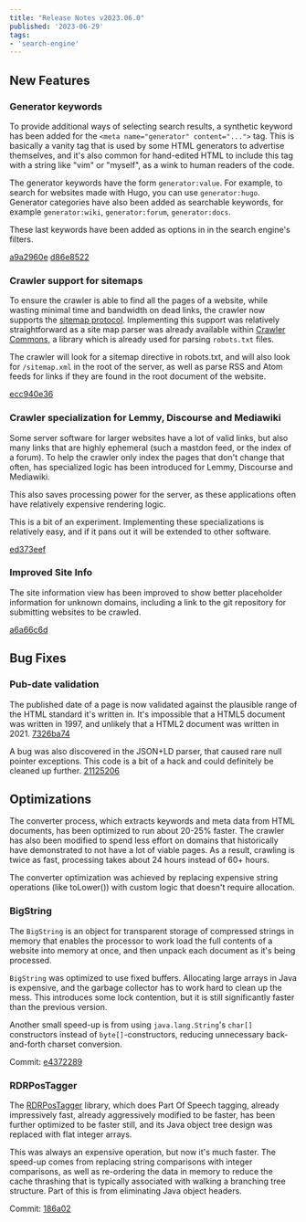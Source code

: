 ```yaml
---
title: "Release Notes v2023.06.0"
published: '2023-06-29'
tags:
- 'search-engine'
---
```


## New Features

### Generator keywords

To provide additional ways of selecting search results, a synthetic keyword
has been added for the `<meta name="generator" content="...">` tag.  This is basically a vanity
tag that is used by some HTML generators to advertise themselves, and it's also
common for hand-edited HTML to include this tag with a string like "vim" or "myself",
as a wink to human readers of the code. 

The generator keywords have the form `generator:value`.  For example, to search for websites made
with Hugo, you can use `generator:hugo`.  Generator categories have also been added as searchable
keywords, for example `generator:wiki`, `generator:forum`, `generator:docs`.

These last keywords have been added as options in in the search engine's filters.
 
[a9a2960e](https://github.com/MarginaliaSearch/MarginaliaSearch/commit/a9a2960e86d7d1ebfff2832797b57856f0641f6d) 
[d86e8522](https://github.com/MarginaliaSearch/MarginaliaSearch/commit/d86e8522e221fd725186a9937b106f4305858ec2)

### Crawler support for sitemaps

To ensure the crawler is able to find all the pages of a website, while
wasting minimal time and bandwidth on dead links, the crawler now supports the
[sitemap protocol](https://www.sitemaps.org/protocol.html).  Implementing this support
was relatively straightforward as a site map parser was already available within
[Crawler Commons](https://github.com/crawler-commons/crawler-commons), a library 
which is already used for parsing `robots.txt` files.

The crawler will look for a sitemap directive in robots.txt, and will also look for `/sitemap.xml` in the root of the server,
as well as parse RSS and Atom feeds for links if they are found in the root document of the website.

[ecc940e36](https://github.com/MarginaliaSearch/MarginaliaSearch/commit/ec940e36d08e803b81cc8fde02849b4fd5f78aaa)

### Crawler specialization for Lemmy, Discourse and Mediawiki

Some server software for larger websites have a lot of valid links, but also many links
that are highly ephemeral (such a mastdon feed, or the index of a forum).  To help the crawler
only index the pages that don't change that often, has specialized logic has been introduced for Lemmy, Discourse and Mediawiki. 

This also saves processing power for the server, as these applications often have relatively expensive rendering logic.  

This is a bit of an experiment.  Implementing these specializations is relatively easy, and if it pans out it will be extended to other software.

[ed373eef](https://github.com/MarginaliaSearch/MarginaliaSearch/commit/ed373eef615f5a51f1e4412471027bcd22e9a4a1)

### Improved Site Info

The site information view has been improved to show better placeholder information for unknown domains,
including a link to the git repository for submitting websites to be crawled. 

[a6a66c6d](https://github.com/MarginaliaSearch/MarginaliaSearch/commit/a6a66c6d8a29447ac41d18645267da1976a9cf3a)

## Bug Fixes

### Pub-date validation

The published date of a page is now validated against the plausible range of the HTML standard it's written in.
It's impossible that a HTML5 document was written in 1997, and unlikely that a HTML2 document was written in 2021. [7326ba74](https://github.com/MarginaliaSearch/MarginaliaSearch/commit/7326ba74fe35d4f3d8c6178acbf158a180df4915)  

A bug was also discovered in the JSON+LD parser, that caused rare null pointer exceptions. This code is a bit of a hack
and could definitely be cleaned up further. [21125206](https://github.com/MarginaliaSearch/MarginaliaSearch/commit/21125206b4e0fe054aa0a72db7e65f772d581960)


## Optimizations

The converter process, which extracts keywords and meta data from HTML documents, has been optimized to run about
20-25% faster.  The crawler has also been modified to spend less effort on domains that historically have demonstrated
to not have a lot of viable pages.  As a result, crawling is twice as fast, processing takes about 24 hours instead 
of 60+ hours.

The converter optimization was achieved by replacing expensive string operations (like toLower()) with custom logic that doesn't require allocation.  

### BigString

The `BigString` is an object for transparent storage of compressed strings in memory
that enables the processor to work load the full contents of a website into memory at once, and then unpack each document as
it's being processed. 

`BigString` was optimized to use fixed buffers.  Allocating large arrays in Java is expensive, and the garbage collector has 
to work hard to clean up the mess.   This introduces some lock contention, but it is still significantly faster than the 
previous version. 

Another small speed-up is from using `java.lang.String`'s `char[]` constructors instead of `byte[]`-constructors, reducing 
unnecessary back-and-forth charset conversion. 

Commit: [e4372289](https://github.com/MarginaliaSearch/MarginaliaSearch/commit/e4372289a5f2510fcf8e34fe9547ef84b063ca4e)

### RDRPosTagger 
The [RDRPosTagger](https://github.com/datquocnguyen/RDRPOSTagger) library, which does Part Of Speech tagging, already impressively fast, already aggressively modified to be faster, has been further optimized to be faster still, and its Java object tree design was replaced with flat integer arrays. 

This was always an expensive operation, but now it's much faster.  The speed-up comes from replacing string comparisons with integer comparisons,
as well as re-ordering the data in memory to reduce the cache thrashing that is typically associated with walking a branching tree structure. Part of
this is from eliminating Java object headers. 

Commit: [186a02](https://github.com/MarginaliaSearch/MarginaliaSearch/commit/186a02acfd78c8882cd49f9ccd940f4d8bf7e803)

